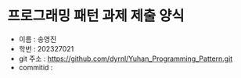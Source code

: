 # 프로그래밍 패턴 과제 제출 양식
* 이름 : 송영진
* 학번 : 202327021
* git 주소 : https://github.com/dyrnl/Yuhan_Programming_Pattern.git
* commitid : 